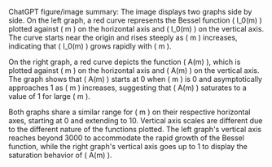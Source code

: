 ChatGPT figure/image summary: The image displays two graphs side by side. On the left graph, a red curve represents the Bessel function \( I_0(m) \) plotted against \( m \) on the horizontal axis and \( I_0(m) \) on the vertical axis. The curve starts near the origin and rises steeply as \( m \) increases, indicating that \( I_0(m) \) grows rapidly with \( m \).

On the right graph, a red curve depicts the function \( A(m) \), which is plotted against \( m \) on the horizontal axis and \( A(m) \) on the vertical axis. The graph shows that \( A(m) \) starts at 0 when \( m \) is 0 and asymptotically approaches 1 as \( m \) increases, suggesting that \( A(m) \) saturates to a value of 1 for large \( m \).

Both graphs share a similar range for \( m \) on their respective horizontal axes, starting at 0 and extending to 10. Vertical axis scales are different due to the different nature of the functions plotted. The left graph's vertical axis reaches beyond 3000 to accommodate the rapid growth of the Bessel function, while the right graph's vertical axis goes up to 1 to display the saturation behavior of \( A(m) \).